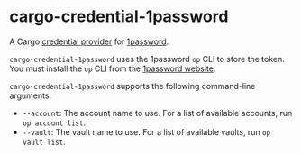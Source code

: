 # cargo-credential-1password

A Cargo [credential provider] for [1password].

`cargo-credential-1password` uses the 1password `op` CLI to store the token. You
must install the `op` CLI from the [1password
website](https://1password.com/downloads/command-line/).

`cargo-credential-1password` supports the following command-line arguments:

* `--account`: The account name to use. For a list of available accounts, 
  run `op account list`.
* `--vault`: The vault name to use. For a list of available vaults,
  run `op vault list`.

[1password]: https://1password.com/
[credential provider]: https://doc.rust-lang.org/stable/cargo/reference/registry-authentication.html
